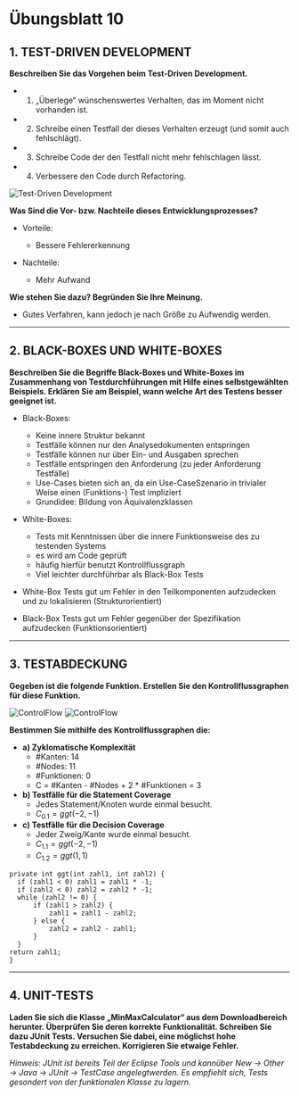 # Übungsblatt 10
## 1. TEST-DRIVEN DEVELOPMENT
**Beschreiben Sie das Vorgehen beim Test-Driven Development.**

* 1. „Überlege“ wünschenswertes Verhalten, das im Moment nicht vorhanden ist.
* 2. Schreibe einen Testfall der dieses Verhalten erzeugt (und somit auch fehlschlägt).
* 3. Schreibe Code der den Testfall nicht mehr fehlschlagen lässt.
* 4. Verbessere den Code durch Refactoring.

![Test-Driven Development](TestDrivenDev.jpg)


**Was Sind die Vor- bzw. Nachteile dieses Entwicklungsprozesses?**
 * Vorteile:
   * Bessere Fehlererkennung

* Nachteile:
  * Mehr Aufwand


**Wie stehen Sie dazu? Begründen Sie Ihre Meinung.**
* Gutes Verfahren, kann jedoch je nach Größe zu Aufwendig werden.

---
## 2. BLACK-BOXES UND WHITE-BOXES
**Beschreiben Sie die Begriffe Black-Boxes und White-Boxes im Zusammenhang von Testdurchführungen mit Hilfe eines selbstgewählten Beispiels. Erklären Sie am Beispiel, wann welche Art des Testens besser geeignet ist.**

* Black-Boxes:
  * Keine innere Struktur bekannt
  * Testfälle können nur den Analysedokumenten entspringen
  * Testfälle können nur über Ein- und Ausgaben sprechen
  * Testfälle entspringen den Anforderung (zu jeder Anforderung Testfälle)
  * Use-Cases bieten sich an, da ein Use-CaseSzenario in trivialer Weise einen (Funktions-) Test impliziert
  * Grundidee: Bildung von Äquivalenzklassen

* White-Boxes:
  * Tests mit Kenntnissen über die innere Funktionsweise des zu testenden Systems
  * es wird am Code geprüft
  * häufig hierfür benutzt Kontrollflussgraph
  * Viel leichter durchführbar als Black-Box Tests

* White-Box Tests gut um Fehler in den Teilkomponenten aufzudecken und zu lokalisieren (Strukturorientiert)
* Black-Box Tests gut um Fehler gegenüber der Spezifikation aufzudecken (Funktionsorientiert)

---
## 3. TESTABDECKUNG
**Gegeben ist die folgende Funktion. Erstellen Sie den Kontrollflussgraphen für diese Funktion.**

![ControlFlow](ControlFlow.jpeg)
![ControlFlow](ControlFlow2.jpg)

**Bestimmen Sie mithilfe des Kontrollflussgraphen die:**
 * **a) Zyklomatische Komplexität**
   * #Kanten: 14
   * #Nodes: 11
   * #Funktionen: 0
   * C = #Kanten - #Nodes + 2 * #Funktionen = 3
 * **b) Testfälle für die Statement Coverage**
   * Jedes Statement/Knoten wurde einmal besucht.
   * $C_{0.1}=ggt(-2,-1)$
 * **c) Testfälle für die Decision Coverage**
   * Jeder Zweig/Kante wurde einmal besucht.
   * $C_{1.1}=ggt(-2,-1)$
   * $C_{1.2}=ggt(1,1)$

```
private int ggt(int zahl1, int zahl2) {
  if (zahl1 < 0) zahl1 = zahl1 * -1;
  if (zahl2 < 0) zahl2 = zahl2 * -1;
  while (zahl2 != 0) {
      if (zahl1 > zahl2) {
          zahl1 = zahl1 - zahl2;
      } else {
          zahl2 = zahl2 - zahl1;
      }
  }
return zahl1;
}
```

---
## 4. UNIT-TESTS
**Laden Sie sich die Klasse „MinMaxCalculator“ aus dem Downloadbereich herunter. Überprüfen Sie deren korrekte Funktionalität. Schreiben Sie dazu JUnit Tests. Versuchen Sie dabei, eine möglichst hohe Testabdeckung zu erreichen. Korrigieren Sie etwaige Fehler.**

*Hinweis:
JUnit ist bereits Teil der Eclipse Tools und kannüber New -> Other -> Java -> JUnit -> TestCase angelegtwerden. Es empfiehlt sich, Tests gesondert von der funktionalen Klasse zu lagern.*
